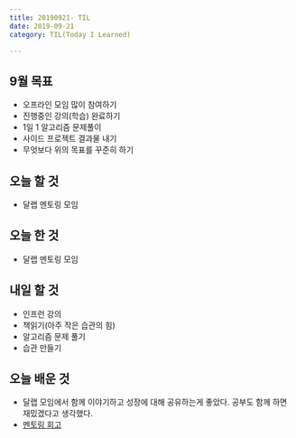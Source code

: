 ```yaml
---
title: 20190921- TIL
date: 2019-09-21
category: TIL(Today I Learned)

---
```


## 9월 목표

- 오프라인 모임 많이 참여하기
- 진행중인 강의(학습) 완료하기
- 1일 1 알고리즘 문제풀이
- 사이드 프로젝트 결과물 내기
- 무엇보다 위의 목표를 꾸준히 하기

## 오늘 할 것

- 달랩 멘토링 모임


## 오늘 한 것

- 달랩 멘토링 모임

## 내일 할 것

- 인프런 강의
- 책읽기(아주 작은 습관의 힘)
- 알고리즘 문제 풀기
- 습관 만들기

## 오늘 배운 것 

- 달랩 모임에서 함께 이야기하고 성장에 대해 공유하는게 좋았다. 
  공부도 함께 하면 재밌겠다고 생각했다.
- [멘토링 회고](https://goodzzong.com/etc/dal-leb-mentoring-review/)